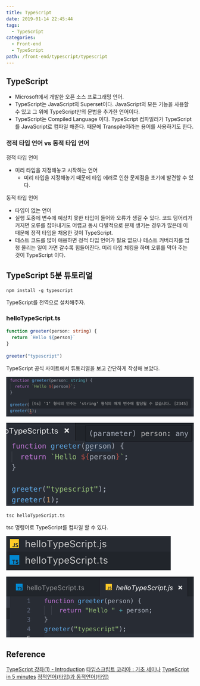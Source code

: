 ```yaml
---
title: TypeScript
date: 2019-01-14 22:45:44
tags:
  - TypeScript
categories:
  - Front-end
  - TypeScript
path: /front-end/typescript/typescript
---
```


## TypeScript

- Microsoft에서 개발한 오픈 소스 프로그래밍 언어.
- TypeScript는 JavaScript의 Superset이다. JavaScript의 모든 기능을 사용할 수 있고 그 위에 TypeScript만의 문법을 추가한 언어이다.
- TypeScript는 Compiled Language 이다. TypeScript 컴파일러가 TypeScript를 JavaScript로 컴파일 해준다. 때문에 Transpile이라는 용어를 사용하기도 한다.

### 정적 타입 언어 vs 동적 타입 언어

정적 타입 언어

- 미리 타입을 지정해놓고 시작하는 언어
  - 미리 타입을 지정해놓기 때문에 타입 에러로 인한 문제점을 초기에 발견할 수 있다.

동적 타입 언어

- 타입이 없는 언어
- 실행 도중에 변수에 예상치 못한 타입이 들어와 오류가 생길 수 있다. 코드 덩어리가 커지면 오류를 잡아내기도 어렵고 동시 다발적으로 문제 생기는 경우가 많은데 이 때문에 정적 타입을 채용한 것이 TypeScript.
- 테스트 코드를 많이 애용하면 정적 타입 언어가 필요 없으나 테스트 커버리지를 엄청 올리는 일이 가면 갈수록 힘들어진다. 미리 타입 체킹을 하며 오류를 막아 주는 것이 TypeScript 이다.

## TypeScript 5분 튜토리얼

```
npm install -g typescript
```

TypeScript를 전역으로 설치해주자.

### helloTypeScript.ts

```typescript
function greeter(person: string) {
  return `Hello ${person}`
}

greeter("typescript")
```

TypeScript 공식 사이트에서 튜토리얼을 보고 간단하게 작성해 보았다.

![parameter에 타입을 지정해주면 타입이 맞지 않을 때 오류를 출력해준다.](/images/frontend/typescript-first-1.png)

![parameter에 타입을 생략하면 any로 타입이 설정된다.](/images/frontend/typescript-first-2.png)

```
tsc helloTypeScript.ts
```

tsc 명령어로 TypeScript를 컴파일 할 수 있다.

![tsc 명령어로 ts파일을 컴파일 하면 js 파일이 생성된다.](/images/frontend/typescript-first-3.png)

![컴파일된 js 파일에도 타입이 지정되어 있을까 확인해봤더니 타입이 지정되지는 않았다.](/images/frontend/typescript-first-4.png)

## Reference

[TypeScript 강좌(1) - Introduction](https://moon9342.github.io/typescript-introduction)
[타입스크립트 코리아 : 기초 세미나](https://www.inflearn.com/course/%ED%83%80%EC%9E%85%EC%8A%A4%ED%81%AC%EB%A6%BD%ED%8A%B8-%EC%BD%94%EB%A6%AC%EC%95%84-1705-%EA%B8%B0%EC%B4%88-%EC%84%B8%EB%AF%B8%EB%82%98)
[TypeScript in 5 minutes](https://www.typescriptlang.org/docs/handbook/typescript-in-5-minutes.html)
[정적언어(타입)과 동적언어(타입)](http://itmining.tistory.com/65)
